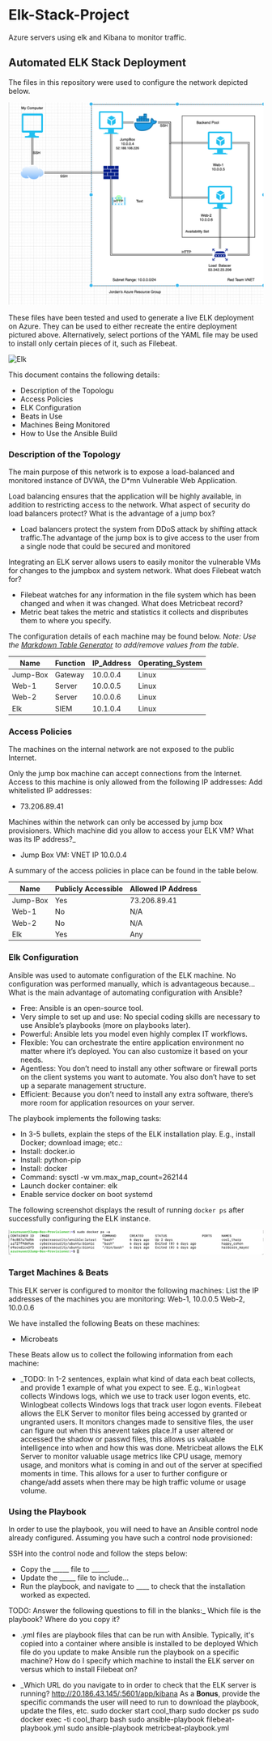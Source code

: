# Elk-Stack-Project
Azure servers using elk and Kibana to monitor traffic.

## Automated ELK Stack Deployment

The files in this repository were used to configure the network depicted below.

![Diagram](https://github.com/jbooker2020/Elk-Stack-Project/blob/main/Diagrams/Screen%20Shot%202021-05-20%20at%2011.14.09%20PM.png)

These files have been tested and used to generate a live ELK deployment on Azure. They can be used to either recreate the entire deployment pictured above. Alternatively, select portions of the YAML file may be used to install only certain pieces of it, such as Filebeat.

![Elk](https://github.com/jbooker2020/Elk-Stack-Project/blob/main/Ansible/Elk)

This document contains the following details:
- Description of the Topologu
- Access Policies
- ELK Configuration
- Beats in Use
- Machines Being Monitored
- How to Use the Ansible Build


### Description of the Topology

The main purpose of this network is to expose a load-balanced and monitored instance of DVWA, the D*mn Vulnerable Web Application.

Load balancing ensures that the application will be highly available, in addition to restricting access to the network.
 What aspect of security do load balancers protect? What is the advantage of a jump box?
  
  - Load balancers protect the system from DDoS attack by shifting attack traffic.The advantage of the jump box is to give access to the user from a single node that                could be  secured and monitored

Integrating an ELK server allows users to easily monitor the vulnerable VMs for changes to the jumpbox and system network.
 What does Filebeat watch for?
  - Filebeat watches for any information in the file system which has been changed and when it was changed.
 What does Metricbeat record?
 - Metric beat takes the metric and statistics it collects and dispributes them to where you specify.

The configuration details of each machine may be found below.
_Note: Use the [Markdown Table Generator](http://www.tablesgenerator.com/markdown_tables) to add/remove values from the table_.

| Name     | Function | IP_Address | Operating_System |
|----------|----------|------------|------------------|
| Jump-Box | Gateway  | 10.0.0.4   |       Linux      |
| Web-1    | Server   | 10.0.0.5   |       Linux      |
| Web-2    | Server   | 10.0.0.6   |       Linux      |
| Elk      | SIEM     | 10.1.0.4   |       Linux      |

### Access Policies

The machines on the internal network are not exposed to the public Internet. 

Only the jump box machine can accept connections from the Internet. Access to this machine is only allowed from the following IP addresses:
 Add whitelisted IP addresses:
  - 73.206.89.41

Machines within the network can only be accessed by jump box provisioners.
 Which machine did you allow to access your ELK VM? What was its IP address?_
  - Jump Box VM: VNET IP 10.0.0.4

A summary of the access policies in place can be found in the table below.

| Name     | Publicly Accessible | Allowed IP Address |
|----------|---------------------|--------------------|
| Jump-Box |         Yes         |    73.206.89.41    |
| Web-1    |          No         |         N/A        |
| Web-2    |          No         |         N/A        |
| Elk      |         Yes         |         Any        |

### Elk Configuration

Ansible was used to automate configuration of the ELK machine. No configuration was performed manually, which is advantageous because...
 What is the main advantage of automating configuration with Ansible?
 - Free: Ansible is an open-source tool.
 - Very simple to set up and use: No special coding skills are necessary to use Ansible’s playbooks (more on playbooks later).
 - Powerful: Ansible lets you model even highly complex IT workflows.
 - Flexible: You can orchestrate the entire application environment no matter where it’s deployed. You can also customize it based on your needs.
 - Agentless: You don’t need to install any other software or firewall ports on the client systems you want to automate. You also don’t have to set up a separate management        structure.
 - Efficient: Because you don’t need to install any extra software, there’s more room for application resources on your server.

The playbook implements the following tasks:
- In 3-5 bullets, explain the steps of the ELK installation play. E.g., install Docker; download image; etc.:
- Install: docker.io
- Install: python-pip
- Install: docker
- Command: sysctl -w vm.max_map_count=262144
- Launch docker container: elk 
- Enable service docker on boot systemd

The following screenshot displays the result of running `docker ps` after successfully configuring the ELK instance.

![docker ps](https://github.com/jbooker2020/Elk-Stack-Project/blob/main/Ansible/Screen%20Shot%202021-05-25%20at%207.23.54%20PM.png)

### Target Machines & Beats
This ELK server is configured to monitor the following machines:
 List the IP addresses of the machines you are monitoring:
   Web-1, 10.0.0.5
   Web-2, 10.0.0.6

We have installed the following Beats on these machines:
- Microbeats

These Beats allow us to collect the following information from each machine:
- _TODO: In 1-2 sentences, explain what kind of data each beat collects, and provide 1 example of what you expect to see. E.g., `Winlogbeat` collects Windows logs, which we use to track user logon events, etc.
Winlogbeat collects Windows logs that track user logon events.
Filebeat allows the ELK Server to monitor files being accessed by granted or ungranted users. It monitors changes made to sensitive files, the user can figure out when this anevent takes place.If a user altered or accessed the shadow or passwd files, this allows us valuable intelligence into when and how this was done.
Metricbeat allows the ELK Server to monitor valuable usage metrics like CPU usage, memory usage, and monitors what is coming in and out of the server at specified moments in time. This allows for a user to further configure or change/add assets when there may be high traffic volume or usage volume.


### Using the Playbook
In order to use the playbook, you will need to have an Ansible control node already configured. Assuming you have such a control node provisioned: 

SSH into the control node and follow the steps below:
- Copy the _____ file to _____.
- Update the _____ file to include...
- Run the playbook, and navigate to ____ to check that the installation worked as expected.

TODO: Answer the following questions to fill in the blanks:_
Which file is the playbook? Where do you copy it?
 - .yml files are playbook files that can be run with Ansible. Typically, it's copied into a container where ansible is installed to be deployed
Which file do you update to make Ansible run the playbook on a specific machine? How do I specify which machine to install the ELK server on versus which to install Filebeat on?

- _Which URL do you navigate to in order to check that the ELK server is running?
 http://20.186.43.145/:5601/app/kibana
As a **Bonus**, provide the specific commands the user will need to run to download the playbook, update the files, etc.
sudo docker start cool_tharp
sudo docker ps
sudo docker exec -ti cool_tharp bash
sudo ansible-playbook filebeat-playbook.yml
sudo ansible-playbook metricbeat-playbook.yml
